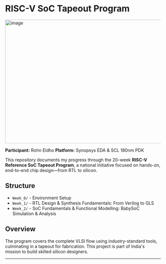 
# RISC-V SoC Tapeout Program
<img width="600" height="400" alt="image" src="https://github.com/user-attachments/assets/a3a15cc1-fb81-49a9-a96d-e091dfe37413" />

**Participant:** Rohn Eldho
**Platform:** Synopsys EDA & SCL 180nm PDK  

This repository documents my progress through the 20-week **RISC-V Reference SoC Tapeout Program**, a national initiative focused on hands-on, end-to-end chip design—from RTL to silicon.

## Structure
- `Week_0/` - Environment Setup
- `Week_1/` - RTL Design & Synthesis Fundamentals: From Verilog to GLS
- `Week_2/` - SoC Fundamentals & Functional Modelling: BabySoC Simulation & Analysis

## Overview
The program covers the complete VLSI flow using industry-standard tools, culminating in a tapeout for fabrication. This project is part of India's mission to build skilled silicon designers.

---
